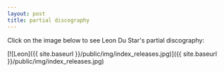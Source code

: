 ```yaml
---
layout: post
title: partial discography
---
```

Click on the image below to see Leon Du Star's partial discography:  
  
[![Leon]({{ site.baseurl }}/public/img/index_releases.jpg)]({{ site.baseurl }}/public/img/index_releases.jpg)